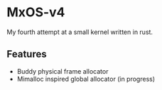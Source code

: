 # MxOS-v4

My fourth attempt at a small kernel written in rust.

## Features
- Buddy physical frame allocator
- Mimalloc inspired global allocator (in progress)
